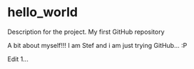 # hello_world
Description for the project. My first GitHub repository


A bit  about myself!!!
I am Stef and i am just trying GitHub... :P

Edit 1...
